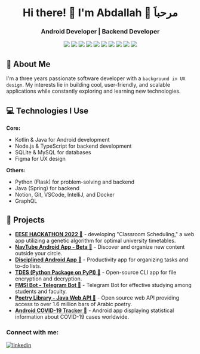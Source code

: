 <h1 align="center">Hi there! 👋 I'm Abdallah 👋 مرحباَ</h1>
<h3 align="center">Android Developer | Backend Developer</h3>

<p align="center">
  <img src="https://img.shields.io/badge/Android-Kotlin%20&%20Java-green" />
  <img src="https://img.shields.io/badge/Backend-Node.js%20&%20TypeScript-success" />
  <img src="https://img.shields.io/badge/Database-SQLite%20&%20MySQL-informational" />
  <img src="https://img.shields.io/badge/UX%20Design-Figma-orange" />
  <img src="https://img.shields.io/badge/Other-Python%20(Flask, django),%20Java%20(Spring),%20GraphQL-important" />
  <img src="https://img.shields.io/badge/Notion-Workspace%20Extraordinaire-informational" />
  <img src="https://img.shields.io/badge/Git-Version%20Control%20Magician-red" />
  <img src="https://img.shields.io/badge/VSCode-My%20Coding%20Haven-blue" />
  <img src="https://img.shields.io/badge/IntelliJ%20IDEA-For%20Serious%20Java%20Business-9cf" />
  <img src="https://img.shields.io/badge/Docker-Container%20Whiz-ff69b4" />
</p>


## 🚀 About Me

I'm a three years passionate software developer with a `background in UX design`. My interests lie in building cool, user-friendly, and scalable applications while constantly exploring and learning new technologies.

## 💻 Technologies I Use

**Core:**
- Kotlin & Java for Android development
- Node.js & TypeScript for backend development
- SQLite & MySQL for databases
- Figma for UX design

**Others:**
- Python (Flask) for problem-solving and backend
- Java (Spring) for backend
- Notion, Git, VSCode, IntelliJ, and Docker
- GraphQL

## 🚀 Projects

-  **[EESE HACKATHON 2022 🔗](https://github.com/4bd4ll4h/Classroom-Scheduling-Team-Se7en)**  - developing "Classroom Scheduling," a web app utilizing a genetic algorithm for optimal university timetables.
- **[NavTube Android App - Beta 🔗](https://github.com/4bd4ll4h/navTube)** - Discover and organize new content outside your circle.
- **[Disciplined Android App 🔗](https://github.com/4bd4ll4h/Disciplined)**  - Productivity app for organizing tasks and to-do lists.
- **[TDES (Python Package on PyPI) 🔗](https://github.com/4bd4ll4h/tdes)** - Open-source CLI app for file encryption and decryption.
- **[FMSI Bot - Telegram Bot 🔗](https://github.com/4bd4ll4h/fmsi-bot)**  - Telegram Bot for effective studying among students and faculty.
- **[Poetry Library - Java Web API 🔗](https://github.com/4bd4ll4h/poetryLibrary)** - Open source web API providing access to over 1.6 million bars of Arabic poetry.
- **[Android COVID-19 Tracker 🔗](https://github.com/4bd4ll4h/covid19-statistics-android-app)** - Android app displaying statistical information about COVID-19 cases worldwide.

<h3 align="left">Connect with me:</h3>
<p align="left">
  <a href="https://www.linkedin.com/in/4bd4ll4h/" target="_blank">
    <img src="https://img.shields.io/linkedin/4bd4ll4h?style=social" alt="linkedin">
  </a>
</p>

